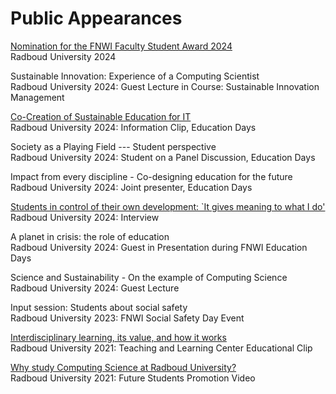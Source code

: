 # Public Appearances

[Nomination for the FNWI Faculty Student Award 2024](https://www.youtube.com/watch?v=4EYDpXhO2L4)  
Radboud University 2024  

Sustainable Innovation: Experience of a Computing Scientist  
Radboud University 2024: Guest Lecture in Course: Sustainable Innovation Management  

[Co-Creation of Sustainable Education for IT](https://www.youtube.com/watch?v=8Yv7TJlOK20)  
Radboud University 2024: Information Clip, Education Days  

Society as a Playing Field --- Student perspective  
Radboud University 2024: Student on a Panel Discussion, Education Days  

Impact from every discipline - Co-designing education for the future  
Radboud University 2024: Joint presenter, Education Days  

[Students in control of their own development: `It gives meaning to what I do'](https://www.ru.nl/en/staff/news/students-in-control-of-their-own-development-it-gives-meaning-to-what-i-do)  
Radboud University 2024: Interview  

A planet in crisis: the role of education  
Radboud University 2024: Guest in Presentation during FNWI Education Days  

Science and Sustainability - On the example of Computing Science  
Radboud University 2024: Guest Lecture  

Input session: Students about social safety  
Radboud University 2023: FNWI Social Safety Day Event  

[Interdisciplinary learning, its value, and how it works](\href{https://youtu.be/6UWt0bl7r20)  
Radboud University 2021: Teaching and Learning Center Educational Clip  

[Why study Computing Science at Radboud University?](https://www.youtube.com/watch?v=Pa0JnXjvB6U)  
Radboud University 2021: Future Students Promotion Video  
